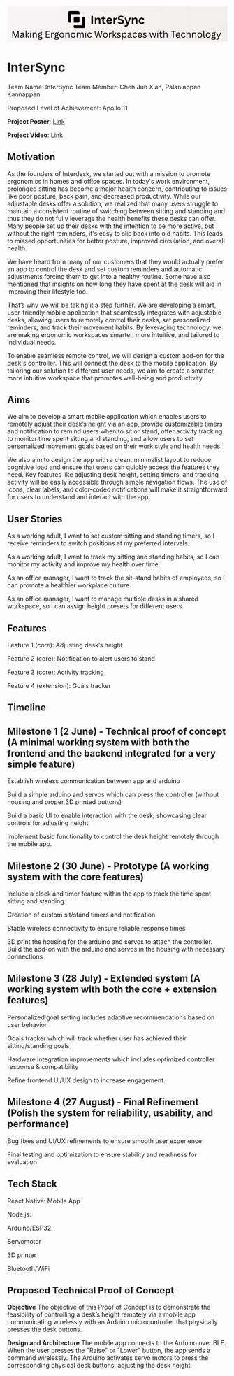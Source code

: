 ![Background](https://github.com/junxiancheh/InterSync/blob/4cfab1aeb8adf51c4c4eb9082ca57007ae042bac/assets/Intersync%20logo.png)
# InterSync
Team Name: InterSync
Team Member: Cheh Jun Xian, Palaniappan Kannappan

Proposed Level of Achievement: Apollo 11

**Project Poster**: [Link](https://drive.google.com/file/d/1zr5ZpEGZxX6DzhqKcl3pGvZAROrLLeBX/view)

**Project Video**: [Link](https://drive.google.com/file/d/1tF2hja98PHN4CFZccdPgOI25qJePA_pV/view?usp=sharing)


## Motivation 
As the founders of Interdesk, we started out with a mission to promote ergonomics in homes and office spaces. In today's work environment, prolonged sitting has become a major health concern, contributing to issues like poor posture, back pain, and decreased productivity. While our adjustable desks offer a solution, we realized that many users struggle to maintain a consistent routine of switching between sitting and standing and thus they do not fully leverage the health benefits these desks can offer. Many people set up their desks with the intention to be more active, but without the right reminders, it's easy to slip back into old habits. This leads to missed opportunities for better posture, improved circulation, and overall health.

We have heard from many of our customers that they would actually prefer an app to control the desk and set custom reminders and automatic adjustments forcing them to get into a healthy routine. Some have also mentioned that insights on how long they have spent at the desk will aid in improving their lifestyle too.

That’s why we will be taking it a step further. We are developing a smart, user-friendly mobile application that seamlessly integrates with adjustable desks, allowing users to remotely control their desks, set personalized reminders, and track their movement habits. By leveraging technology, we are making ergonomic workspaces smarter, more intuitive, and tailored to individual needs.

To enable seamless remote control, we will design a custom add-on for the desk's controller. This will connect the desk to the mobile application. By tailoring our solution to different user needs, we aim to create a smarter, more intuitive workspace that promotes well-being and productivity.

## Aims
We aim to develop a smart mobile application which enables users to remotely adjust their desk’s height via an app, provide customizable timers and notification to remind users when to sit or stand, offer activity tracking to monitor time spent sitting and standing, and allow users to set personalized movement goals based on their work style and health needs.

We also aim to design the app with a clean, minimalist layout to reduce cognitive load and ensure that users can quickly access the features they need. Key features like adjusting desk height, setting timers, and tracking activity will be easily accessible through simple navigation flows. The use of icons, clear labels, and color-coded notifications will make it straightforward for users to understand and interact with the app.

## User Stories
As a working adult, I want to set custom sitting and standing timers, so I receive reminders to switch positions at my preferred intervals.

As a working adult, I want to track my sitting and standing habits, so I can monitor my activity and improve my health over time.

As an office manager, I want to track the sit-stand habits of employees, so I can promote a healthier workplace culture.

As an office manager, I want to manage multiple desks in a shared workspace, so I can assign height presets for different users. 


## Features
Feature 1 (core): Adjusting desk’s height

Feature 2 (core): Notification to alert users to stand 

Feature 3 (core): Activity tracking

Feature 4 (extension): Goals tracker


## Timeline
## **Milestone 1 (2 June)** - Technical proof of concept (A minimal working system with both the frontend and the backend integrated for a very simple feature)

Establish wireless communication between app and arduino

Build a simple arduino and servos which can press the controller (without housing and proper 3D printed buttons)

Build a basic UI to enable interaction with the desk, showcasing clear controls for adjusting height.

Implement basic functionality to control the desk height remotely through the mobile app.

## **Milestone 2 (30 June)** - Prototype (A working system with the core features)

Include a clock and timer feature within the app to track the time spent sitting and standing.

Creation of custom sit/stand timers and notification.

Stable wireless connectivity to ensure reliable response times

3D print the housing for the arduino and servos to attach the controller. Build the add-on with the arduino and servos in the housing with necessary connections

## **Milestone 3 (28 July)** - Extended system (A working system with both the core + extension features)
Personalized goal setting includes adaptive recommendations based on user behavior

Goals tracker which will track whether user has achieved their sitting/standing goals

Hardware integration improvements which includes optimized controller response & compatibility

Refine frontend UI/UX design to increase engagement.

## **Milestone 4 (27 August)** - Final Refinement (Polish the system for reliability, usability, and performance)

Bug fixes and UI/UX refinements to ensure smooth user experience

Final testing and optimization to ensure stability and readiness for evaluation


## Tech Stack
React Native: Mobile App

Node.js: 

Arduino/ESP32: 

Servomotor

3D printer

Bluetooth/WiFi

## Proposed Technical Proof of Concept
**Objective**
The objective of this Proof of Concept is to demonstrate the feasibility of controlling a desk’s height remotely via a mobile app communicating wirelessly with an Arduino microcontroller that physically presses the desk buttons.


**Design and Architecture**
The mobile app connects to the Arduino over BLE. When the user presses the "Raise" or "Lower" button, the app sends a command wirelessly. The Arduino activates servo motors to press the corresponding physical desk buttons, adjusting the desk height.

